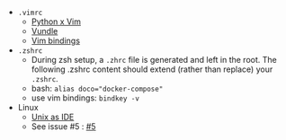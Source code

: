 * `.vimrc`
  * [Python x Vim](https://realpython.com/vim-and-python-a-match-made-in-heaven/)
  * [Vundle](https://github.com/VundleVim/Vundle.vim#quick-start)
  * [Vim bindings](https://stackoverflow.com/a/5400978/5684214)
* `.zshrc`
  * During zsh setup, a `.zhrc` file is generated and left in the root. The following .zshrc content should extend (rather than replace) your `.zshrc`.
  * bash: `alias doco="docker-compose"`
  * use vim bindings: `bindkey -v`
* Linux
  * [Unix as IDE](https://blog.sanctum.geek.nz/series/unix-as-ide/)
  * See issue #5 : [#5](https://github.com/DannyDannyDanny/methodology/issues/5)
